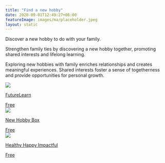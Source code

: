 ```yaml
---
title: "Find a new hobby"
date: 2020-09-01T12:49:27+06:00
featureImage: images/ma/placeholder.jpeg
layout: static
---
```


Discover a new hobby to do with your family.

Strengthen family ties by discovering a new hobby together, promoting shared interests and lifelong learning.

Exploring new hobbies with family enriches relationships and creates meaningful experiences. Shared interests foster a sense of togetherness and provide opportunities for personal growth.

<a class="ma-link" href="https://www.futurelearn.com/info/blog/find-a-new-hobby-lockdown"><div class="ma-card ma-card-Community"><div class="ma-icon"><img src ="/images/icon-check.png"/></div><div class="ma-name"><p>FutureLearn</p></div><div class="ma-paid-text"><span>Free</span></div></div></a><a class="ma-link" href="https://newhobbybox.com/family-hobbies-importance/"><div class="ma-card ma-card-Community"><div class="ma-icon"><img src ="/images/icon-check.png"/></div><div class="ma-name"><p>New Hobby Box</p></div><div class="ma-paid-text"><span>Free </span></div></div></a><a class="ma-link" href="https://healthyhappyimpactful.com/hobbies-for-families/"><div class="ma-card ma-card-Community"><div class="ma-icon"><img src ="/images/icon-check.png"/></div><div class="ma-name"><p>Healthy Happy Impactful</p></div><div class="ma-paid-text"><span>Free </span></div></div></a>  

<br/><br/>






